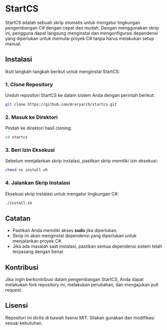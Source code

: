 # StartCS

StartCS adalah sebuah skrip otomatis untuk mengatur lingkungan pengembangan C# dengan cepat dan mudah. Dengan menggunakan skrip ini, pengguna dapat langsung menginstal dan mengonfigurasi dependensi yang diperlukan untuk memulai proyek C# tanpa harus melakukan setup manual.

## Instalasi

Ikuti langkah-langkah berikut untuk menginstal StartCS:

### 1. Clone Repository

Unduh repositori StartCS ke dalam sistem Anda dengan perintah berikut:

```sh
git clone https://github.com/Araryarch/startcs.git
```

### 2. Masuk ke Direktori

Pindah ke direktori hasil cloning:

```sh
cd startcs
```

### 3. Beri Izin Eksekusi

Sebelum menjalankan skrip instalasi, pastikan skrip memiliki izin eksekusi:

```sh
chmod +x install.sh
```

### 4. Jalankan Skrip Instalasi

Eksekusi skrip instalasi untuk mengatur lingkungan C#:

```sh
./install.sh
```

## Catatan

- Pastikan Anda memiliki akses **sudo** jika diperlukan.
- Skrip ini akan menginstal dependensi yang diperlukan untuk menjalankan proyek C#.
- Jika ada masalah saat instalasi, pastikan semua dependensi sistem telah terpasang dengan benar.

## Kontribusi

Jika ingin berkontribusi dalam pengembangan StartCS, Anda dapat melakukan fork repository ini, melakukan perubahan, dan mengajukan pull request.

## Lisensi

Repositori ini dirilis di bawah lisensi MIT. Silakan gunakan dan modifikasi sesuai kebutuhan.
